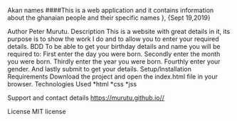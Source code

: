 Akan names
####This is a web application  and it contains information about the ghanaian people and their specific names }, {Sept 19,2019}

Author Peter Murutu.
Description
This is a website with great details in it, its purpose is to show the work I do and to allow you to enter your required details.
BDD
To be able to get your birthday details and name you will be required to:
First enter the day you were born.
Secondly enter the month you were born.
Thirdly enter the year you were born.
Fourthly enter your gender.
And lastly submit to get your details.
Setup/Installation Requirements
Download the project and open the index.html file in your browser.
Technologies Used
*html *css *jss

Support and contact details
https://murutu.github.io//

License
MIT license

